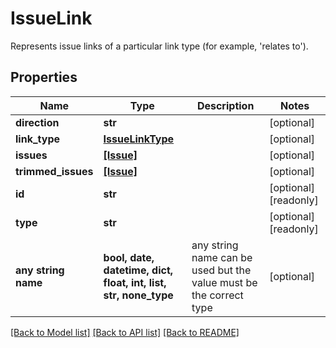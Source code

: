 # IssueLink

Represents issue links of a particular link type (for example, 'relates to').

## Properties
Name | Type | Description | Notes
------------ | ------------- | ------------- | -------------
**direction** | **str** |  | [optional] 
**link_type** | [**IssueLinkType**](IssueLinkType.md) |  | [optional] 
**issues** | [**[Issue]**](Issue.md) |  | [optional] 
**trimmed_issues** | [**[Issue]**](Issue.md) |  | [optional] 
**id** | **str** |  | [optional] [readonly] 
**type** | **str** |  | [optional] [readonly] 
**any string name** | **bool, date, datetime, dict, float, int, list, str, none_type** | any string name can be used but the value must be the correct type | [optional]

[[Back to Model list]](../README.md#documentation-for-models) [[Back to API list]](../README.md#documentation-for-api-endpoints) [[Back to README]](../README.md)


